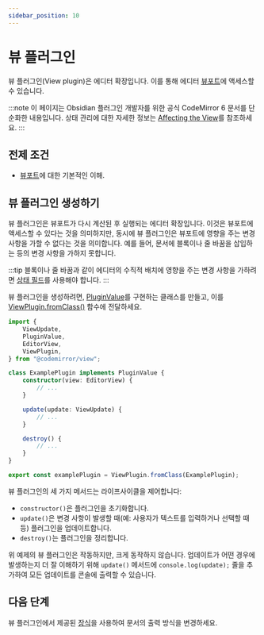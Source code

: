 ```yaml
---
sidebar_position: 10
---
```


# 뷰 플러그인

뷰 플러그인(View plugin)은 에디터 확장입니다. 이를 통해 에디터 [뷰포트](viewport.md)에 액세스할 수 있습니다.

:::note
이 페이지는 Obsidian 플러그인 개발자를 위한 공식 CodeMirror 6 문서를 단순화한 내용입니다. 상태 관리에 대한 자세한 정보는 [Affecting the View](https://codemirror.net/docs/guide/#affecting-the-view)를 참조하세요.
:::

## 전제 조건

-   [뷰포트](viewport.md)에 대한 기본적인 이해.

## 뷰 플러그인 생성하기

뷰 플러그인은 뷰포트가 다시 계산된 후 실행되는 에디터 확장입니다. 이것은 뷰포트에 액세스할 수 있다는 것을 의미하지만, 동시에 뷰 플러그인은 뷰포트에 영향을 주는 변경 사항을 가할 수 없다는 것을 의미합니다. 예를 들어, 문서에 블록이나 줄 바꿈을 삽입하는 등의 변경 사항을 가하지 못합니다.

:::tip
블록이나 줄 바꿈과 같이 에디터의 수직적 배치에 영향을 주는 변경 사항을 가하려면 [상태 필드](state-fields.md)를 사용해야 합니다.
:::

뷰 플러그인을 생성하려면, [PluginValue](https://codemirror.net/docs/ref/#view.PluginValue)를 구현하는 클래스를 만들고, 이를 [ViewPlugin.fromClass()](https://codemirror.net/docs/ref/#view.ViewPlugin^fromClass) 함수에 전달하세요.

```ts title="plugin.ts"
import {
    ViewUpdate,
    PluginValue,
    EditorView,
    ViewPlugin,
} from "@codemirror/view";

class ExamplePlugin implements PluginValue {
    constructor(view: EditorView) {
        // ...
    }

    update(update: ViewUpdate) {
        // ...
    }

    destroy() {
        // ...
    }
}

export const examplePlugin = ViewPlugin.fromClass(ExamplePlugin);
```

뷰 플러그인의 세 가지 메서드는 라이프사이클을 제어합니다:

-   `constructor()`은 플러그인을 초기화합니다.
-   `update()`은 변경 사항이 발생할 때(예: 사용자가 텍스트를 입력하거나 선택할 때 등) 플러그인을 업데이트합니다.
-   `destroy()`는 플러그인을 정리합니다.

위 예제의 뷰 플러그인은 작동하지만, 크게 동작하지 않습니다. 업데이트가 어떤 경우에 발생하는지 더 잘 이해하기 위해 `update()` 메서드에 `console.log(update);` 줄을 추가하여 모든 업데이트를 콘솔에 출력할 수 있습니다.

## 다음 단계

뷰 플러그인에서 제공된 [장식](decorations.md)을 사용하여 문서의 출력 방식을 변경하세요.
